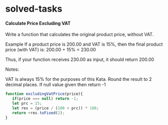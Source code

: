 # solved-tasks
#### Calculate Price Excluding VAT
     
  Write a function that calculates the original product price, without VAT.
  
  Example
  If a product price is 200.00 and VAT is 15%, then the final product price (with VAT) is: 200.00 + 15% = 230.00
  
  Thus, if your function receives 230.00 as input, it should return 200.00
  
  Notes:
  
  VAT is always 15% for the purposes of this Kata.
  Round the result to 2 decimal places.
  If null value given then return -1
   
   
   
```javascript
function excludingVatPrice(price){
   if(price === null) return -1;
   let prc = 15;
   let res = (price / (100 + prc)) * 100;
   return +res.toFixed(2);
}


```
